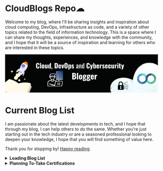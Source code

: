 
# CloudBlogs Repo☁


Welcome to my blog, where I'll be sharing insights and inspiration about cloud computing, DevOps, infrastructure as code, and a variety of other topics related to the field of information technology. This is a space where I can share my thoughts, experiences, and knowledge with the community, and I hope that it will be a source of inspiration and learning for others who are interested in these topics.

 
 
 

<img class="img" src="Banner.png" alt="Hey">
 

# Current Blog List
I am passionate about the latest developments in tech, and I hope that through my blog, I can help others to do the same. Whether you're just starting out in the tech industry or are a seasoned professional looking to deepen your knowledge, I hope that you will find something of value here. 

Thank you for stopping by! [Happy reading](y4hya4.github.io/CloudBlogs/).

<details>  

<summary><b> Loading Blog List </b></summary>
<br>
I'm constantly getting ideas, so I try to write down what I'd like time with and what I believe will be beneficial to the community.

My interests revolve around devops, development, security, and innovation.

<details>  

<summary>DevOps</summary>

- [ ] [GitLab CI Full Demo]()

- [ ] [Jenkins For DevOps CI/CD - Build Automation]()

- [ ] [Artifact Repo Manager, Nexus]()

- [ ] [Agile & the philosophy behind it?]() 

- [ ] [Critical OS Concepts for DevOps]() 

- [ ] [Deep Dive to Server management and web servers such Nginx etc]()

- [ ] [Monitoring for DevOps, Infra & apps, logs management]()

- [ ] [Network & Security For DevOps]()


</details>

<details>  

<summary> Dev </summary>

- [ ] [Packet Managers, Node, NPM, YARN]() 

- [ ] [Go For DevOps - FULL]() 

- [ ] [APIs]() 

- [ ] [Databases, SQL, NOSQL & Scalling]()

- [ ] [Caching]()

- [ ] [Integration/Unit/Functional Testing, get the use of selenium]()

- [ ] [Cloud Design Patterns deeper includin k8s]()


</details>

<details>  

<summary> AWS </summary>

- [ ] [AWS for DevOps: How to Implement Continuous Integration and Deployment]()

- [ ] [AWS CloudFormation: Automating Infrastructure Provisioning]()

- [ ] [AWS Lambda: A Guide to Serverless Computing]()

- [ ] [How to Optimize Costs in AWS]()


</details> 

<details>  <summary> Certification Study Guides </summary>

- [ ] [GCP ACE | Resources]()

- [ ] [AWS SAA-C03]()


</details> 

</details>

<details>  

<summary> <b>Planning To-Take Certifications </b></summary>

<br>
 
This section is purely for entertainment purposes; at the moment, what I am most concerned with is giving back. Certs are therefore for some mini-challenges and to make the most of the available time. Best regards,
- GCP ACE

- AWS SAA-C03

- SC-100

> [Feature Request?](https://feedback.hashnode.com/p/the-total-number-of-blog-views-on-your-hashnode-profile) **If you saw it, please upvote!**

Please read [about this repository](about.md) for more information.

</details>

